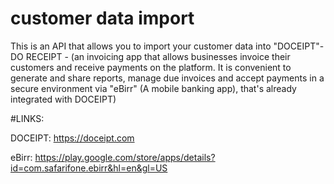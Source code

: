 # customer data import
This is an API that allows you to import your customer data into "DOCEIPT"- DO RECEIPT - (an invoicing app that allows businesses invoice their customers and receive payments on the platform. It is convenient to generate and share reports, manage due invoices and accept payments in a secure environment via "eBirr" (A mobile banking app), that's already integrated with DOCEIPT)

#LINKS:

DOCEIPT: https://doceipt.com

eBirr: https://play.google.com/store/apps/details?id=com.safarifone.ebirr&hl=en&gl=US
